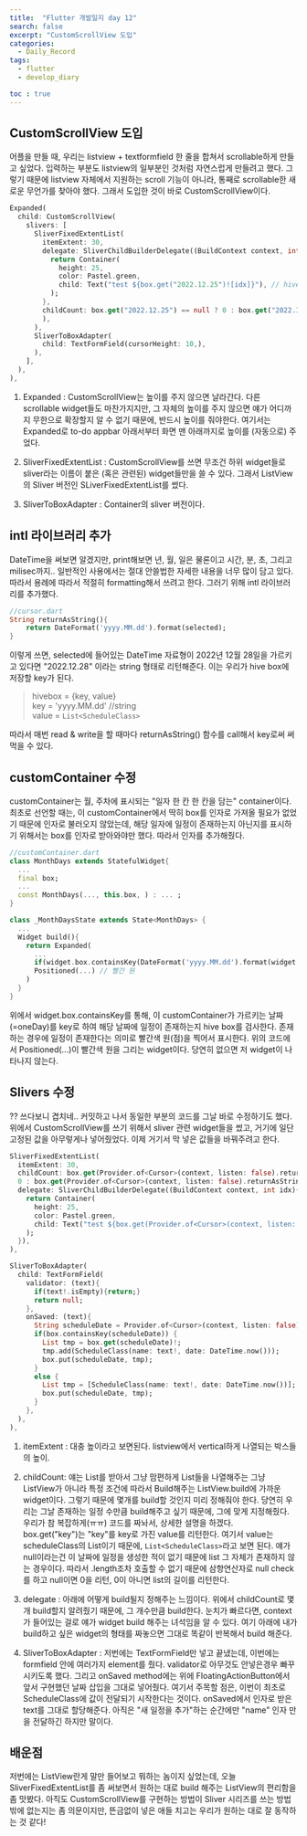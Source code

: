 ```yaml
---
title:  "Flutter 개발일지 day 12"
search: false
excerpt: "CustomScrollView 도입"
categories: 
  - Daily_Record
tags:
  - flutter
  - develop_diary

toc : true
--- 
```

<!-- basic info -->

## CustomScrollView 도입

어플을 만들 때, 우리는 listview + textformfield 한 줄을 합쳐서 scrollable하게 만들고 싶었다. 입력하는 부분도 listview의 일부분인 것처럼 자연스럽게 만들려고 했다. 그렇기 때문에 listview 자체에서 지원하는 scroll 기능이 아니라, 통째로 scrollable한 새로운 무언가를 찾아야 했다. 그래서 도입한 것이 바로 CustomScrollView이다.

```dart
Expanded(
  child: CustomScrollView(
    slivers: [
      SliverFixedExtentList(
        itemExtent: 30,
        delegate: SliverChildBuilderDelegate((BuildContext context, int idx){
          return Container(
            height: 25,
            color: Pastel.green,
            child: Text("test ${box.get("2022.12.25")![idx]}"), // hive로 box.get(일자)[idx]
          );
        },
        childCount: box.get("2022.12.25") == null ? 0 : box.get("2022.12.25")!.length,
        ),
      ),
      SliverToBoxAdapter(
        child: TextFormField(cursorHeight: 10,),
      ),
    ],
  ),
),
```

1. Expanded : CustomScrollView는 높이를 주지 않으면 날라간다. 다른 scrollable widget들도 마찬가지지만, 그 자체의 높이를 주지 않으면 얘가 어디까지 무한으로 확장할지 알 수 없기 때문에, 반드시 높이를 줘야한다. 여기서는 Expanded로 to-do appbar 아래서부터 화면 맨 아래까지로 높이를 (자동으로) 주었다.

2. SliverFixedExtentList : CustomScrollView를 쓰면 무조건 하위 widget들로 sliver라는 이름이 붙은 (혹은 관련된) widget들만을 쓸 수 있다. 그래서 ListView의 Sliver 버전인 SLiverFixedExtentList를 썼다.

3. SliverToBoxAdapter : Container의 sliver 버전이다.


## intl 라이브러리 추가

DateTime을 써보면 알겠지만, print해보면 년, 월, 일은 물론이고 시간, 분, 초, 그리고 milisec까지.. 일반적인 사용에서는 절대 안쓸법한 자세한 내용을 너무 많이 담고 있다. 따라서 용례에 따라서 적절히 formatting해서 쓰려고 한다. 그러기 위해 intl 라이브러리를 추가했다.

```dart
//cursor.dart
String returnAsString(){
    return DateFormat('yyyy.MM.dd').format(selected);
}
```

이렇게 쓰면, selected에 들어있는 DateTime 자료형이 2022년 12월 28일을 가르키고 있다면 "2022.12.28" 이라는 string 형태로 리턴해준다. 이는 우리가 hive box에 저장할 key가 된다.

> hivebox = {key, value}  
key = 'yyyy.MM.dd' //string  
value = `List<ScheduleClass>`  

따라서 매번 read & write을 할 때마다 returnAsString() 함수를 call해서 key로써 써먹을 수 있다.

## customContainer 수정

customContainer는 월, 주차에 표시되는 "일자 한 칸 한 칸을 담는" container이다. 최초로 선언할 때는, 이 customContainer에서 딱히 box를 인자로 가져올 필요가 없었기 때문에 인자로 불러오지 않았는데, 해당 일자에 일정이 존재하는지 아닌지를 표시하기 위해서는 box를 인자로 받아와야만 했다. 따라서 인자를 추가해줬다.

```dart
//customContainer.dart
class MonthDays extends StatefulWidget{
  ...
  final box;
  ...
  const MonthDays(..., this.box, ) : ... ;
}

class _MonthDaysState extends State<MonthDays> {
  ...
  Widget build(){
    return Expanded(
      ...
      if(widget.box.containsKey(DateFormat('yyyy.MM.dd').format(widget.oneDay)))
      Positioned(...) // 빨간 원
    )
  }
}

```

위에서 widget.box.containsKey를 통해, 이 customContainer가 가르키는 날짜(=oneDay)를 key로 하여 해당 날짜에 일정이 존재하는지 hive box를 검사한다. 존재하는 경우에 일정이 존재한다는 의미로 빨간색 원(점)을 찍어서 표시한다. 위의 코드에서 Positioned(...)이 빨간색 원을 그리는 widget이다. 당연히 없으면 저 widget이 나타나지 않는다.


## Slivers 수정

?? 쓰다보니 겹치네.. 커밋하고 나서 동일한 부분의 코드를 그날 바로 수정하기도 했다. 위에서 CustomScrollView를 쓰기 위해서 sliver 관련 widget들을 썼고, 거기에 일단 고정된 값을 아무렇게나 넣어줬었다. 이제 거기서 막 넣은 값들을 바꿔주려고 한다.

```dart
SliverFixedExtentList(
  itemExtent: 30,
  childCount: box.get(Provider.of<Cursor>(context, listen: false).returnAsString()) == null ? 
  0 : box.get(Provider.of<Cursor>(context, listen: false).returnAsString())!.length,
  delegate: SliverChildBuilderDelegate((BuildContext context, int idx){
    return Container(
      height: 25,
      color: Pastel.green,
      child: Text("test ${box.get(Provider.of<Cursor>(context, listen: false).returnAsString())![idx].name}"), // hive로 box.get(일자)[idx]
    );
  }),
),

SliverToBoxAdapter(
  child: TextFormField(
    validator: (text){
      if(text!.isEmpty){return;}
      return null;
    },
    onSaved: (text){
      String scheduleDate = Provider.of<Cursor>(context, listen: false).returnAsString();
      if(box.containsKey(scheduleDate)) {
        List tmp = box.get(scheduleDate)!;
        tmp.add(ScheduleClass(name: text!, date: DateTime.now()));
        box.put(scheduleDate, tmp);
      }
      else {
        List tmp = [ScheduleClass(name: text!, date: DateTime.now())];
        box.put(scheduleDate, tmp);
      }
    },
  ),
),

```

1. itemExtent : 대충 높이라고 보면된다. listview에서 vertical하게 나열되는 박스들의 높이.

2. childCount: 얘는 List를 받아서 그냥 맘편하게 List들을 나열해주는 그냥 ListView가 아니라 특정 조건에 따라서 Build해주는 ListView.build에 가까운 widget이다. 그렇기 때문에 몇개를 build할 것인지 미리 정해줘야 한다. 당연히 우리는 그날 존재하는 일정 수만큼 build해주고 싶기 때문에, 그에 맞게 지정해줬다. 우리가 참 복잡하게(ㅠㅠ) 코드를 짜놔서, 상세한 설명을 하겠다.  
box.get("key")는 "key"를 key로 가진 value를 리턴한다. 여기서 value는 scheduleClass의 List이기 때문에, `List<ScheduleClass>`라고 보면 된다. 얘가 null이라는건 이 날짜에 일정을 생성한 적이 없기 때문에 list 그 자체가 존재하지 않는 경우이다. 따라서 .length조차 호출할 수 없기 때문에 삼항연산자로 null check를 하고 null이면 0을 리턴, 0이 아니면 list의 길이를 리턴한다. 

3. delegate : 아래에 어떻게 build될지 정해주는 느낌이다. 위에서 childCount로 몇개 build할지 알려줬기 때문에, 그 개수만큼 build한다. 눈치가 빠르다면, context가 들어있는 걸로 얘가 widget build 해주는 녀석임을 알 수 있다. 여기 아래에 내가 build하고 싶은 widget의 형태를 짜놓으면 그대로 똑같이 반복해서 build 해준다.

4. SliverToBoxAdapter : 저번에는 TextFormField만 넣고 끝냈는데, 이번에는 formfield 안에 여러가지 element를 줬다. validator로 아무것도 안넣은경우 빠꾸시키도록 했다. 그리고 onSaved method에는 위에 FloatingActionButton에서 앞서 구현했던 날짜 삽입을 그대로 넣어줬다. 여기서 주목할 점은, 이번이 최초로 ScheduleClass에 값이 전달되기 시작한다는 것이다. onSaved에서 인자로 받은 text를 그대로 할당해준다. 아직은 "새 일정을 추가"하는 순간에만 "name" 인자 만을 전달하긴 하지만 말이다.


## 배운점

저번에는 ListView란게 말만 들어보고 뭐하는 놈이지 싶었는데, 오늘 SliverFixedExtentList를 좀 써보면서 원하는 대로 build 해주는 ListView의 편리함을 좀 맛봤다. 아직도 CustomScrollView를 구현하는 방법이 Sliver 시리즈를 쓰는 방법 밖에 없는지는 좀 의문이지만, 뜬금없이 넣은 애들 치고는 우리가 원하는 대로 잘 동작하는 것 같다! 